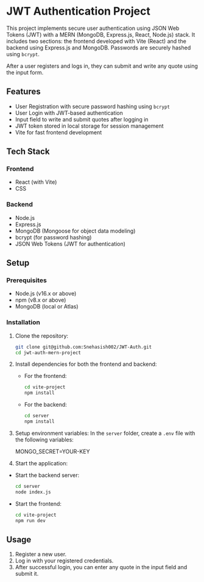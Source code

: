 # JWT Authentication Project

This project implements secure user authentication using JSON Web Tokens (JWT) with a MERN (MongoDB, Express.js, React, Node.js) stack. It includes two sections: the frontend developed with Vite (React) and the backend using Express.js and MongoDB. Passwords are securely hashed using `bcrypt`.

After a user registers and logs in, they can submit and write any quote using the input form.

## Features
- User Registration with secure password hashing using `bcrypt`
- User Login with JWT-based authentication
- Input field to write and submit quotes after logging in
- JWT token stored in local storage for session management
- Vite for fast frontend development

## Tech Stack
### Frontend
- React (with Vite)
- CSS

### Backend
- Node.js
- Express.js
- MongoDB (Mongoose for object data modeling)
- bcrypt (for password hashing)
- JSON Web Tokens (JWT for authentication)

## Setup

### Prerequisites
- Node.js (v16.x or above)
- npm (v8.x or above)
- MongoDB (local or Atlas)

### Installation

1. Clone the repository:
    ```bash
    git clone git@github.com:Snehasish002/JWT-Auth.git
    cd jwt-auth-mern-project
    ```

2. Install dependencies for both the frontend and backend:
    - For the frontend:
      ```bash
      cd vite-project
      npm install
      ```

    - For the backend:
      ```bash
      cd server
      npm install
      ```

3. Setup environment variables:
   In the `server` folder, create a `.env` file with the following variables:


   MONGO_SECRET=YOUR-KEY



5. Start the application:
 - Start the backend server:
   ```bash
   cd server
   node index.js
   ```

 - Start the frontend:
   ```bash
   cd vite-project
   npm run dev
   ```


## Usage

1. Register a new user.
2. Log in with your registered credentials.
3. After successful login, you can enter any quote in the input field and submit it.





